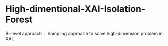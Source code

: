 # High-dimentional-XAI-Isolation-Forest
 Bi-level approach + Sampling approach to solve high-dimension problem in XAI.
